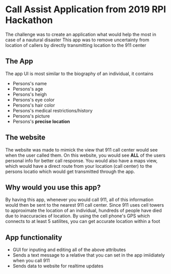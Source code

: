 # Call Assist Application from 2019 RPI Hackathon
The challenge was to create an application what would help the most in case of a nautural disaster
This app was to remove uncertainty from location of callers by directly transmitting location to the 911 center
## The App
The app UI is most similar to the biography of an individual, it contains
- Persons's name
- Persons's age
- Persons's heigh
- Persons's eye color
- Persons's hair color
- Persons's medical restrictions/history
- Persons's picture
- Persons's **precise location**
## The website
The website was made to mimick the view that 911 call center would see when the user called them. On this website, you would see **ALL** of the users personal info for better call response. You would also have a maps view, which would have a direct route from your location (call center) to the persons locatio which would get transmitted through the app.   
## Why would you use this app?
By having this app, whenever you would call 911, all of this information would then be sent to the nearest 911 call center. Since 911 uses cell towers to approximate the location of an individual, hundreds of people have died due to inaccuracies of location. By using the cell phone's GPS which connects to at least 5 satilites, you can get accurate location within a foot
## App functionality
- GUI for inputing and editing all of the above attributes
- Sends a text message to a relative that you can set in the app imiidiately when you call 911
- Sends data to website for realtime updates


